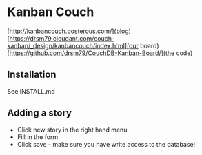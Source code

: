 Kanban Couch
===========================
[http://kanbancouch.posterous.com/](blog)
[https://drsm79.cloudant.com/couch-kanban/_design/kanbancouch/index.html](our board)
[https://github.com/drsm79/CouchDB-Kanban-Board/](the code)

Installation
--------------------------
See INSTALL.md

Adding a story
--------------------------
 * Click new story in the right hand menu
 * Fill in the form
 * Click save - make sure you have write access to the database!
